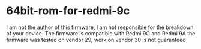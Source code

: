 # 64bit-rom-for-redmi-9c
I am not the author of this firmware, I am not responsible for the breakdown of your device. The firmware is compatible with Redmi 9C and Redmi 9A
the firmware was tested on vendor 29, work on vendor 30 is not guaranteed
